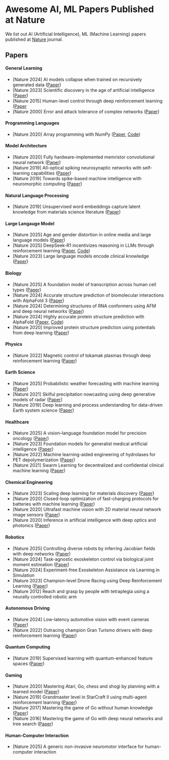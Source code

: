 # Awesome AI, ML Papers Published at Nature
We list out AI (Artificial Intelligence), ML (Machine Learning) papers published at [Nature](https://www.nature.com/) journal.

## Papers
#### General Learning
- [Nature 2024] AI models collapse when trained on recursively generated data ([Paper](https://www.nature.com/articles/s41586-024-07566-y))
- [Nature 2023] Scientific discovery in the age of artificial intelligence ([Paper](https://www.nature.com/articles/s41586-023-06221-2))
- [Nature 2015] Human-level control through deep reinforcement learning ([Paper](https://www.nature.com/articles/nature14236)
- [Nature 2000] Error and attack tolerance of complex networks ([Paper](https://www.nature.com/articles/35019019))

#### Programming Languages
- [Nature 2020] Array programming with NumPy ([Paper](https://www.nature.com/articles/s41586-020-2649-2), [Code](https://github.com/numpy/numpy))

#### Model Architecture
- [Nature 2020] Fully hardware-implemented memristor convolutional neural network ([Paper](https://www.nature.com/articles/s41586-020-1942-4))
- [Nature 2019] All-optical spiking neurosynaptic networks with self-learning capabilities ([Paper](https://www.nature.com/articles/s41586-019-1157-8))
- [Nature 2019] Towards spike-based machine intelligence with neuromorphic computing ([Paper](https://www.nature.com/articles/s41586-019-1677-2))

#### Natural Language Processing
- [Nature 2019] Unsupervised word embeddings capture latent knowledge from materials science literature ([Paper](https://www.nature.com/articles/s41586-019-1335-8))

#### Large Langauge Model
- [Nature 2025] Age and gender distortion in online media and large language models ([Paper](https://www.nature.com/articles/s41586-025-09581-z))
- [Nature 2025] DeepSeek-R1 incentivizes reasoning in LLMs through reinforcement learning ([Paper](https://www.nature.com/articles/s41586-025-09422-z), [Code](https://github.com/deepseek-ai/DeepSeek-R1))
- [Nature 2023] Large language models encode clinical knowledge ([Paper](https://www.nature.com/articles/s41586-023-06291-2))


#### Biology
- [Nature 2025] A foundation model of transcription across human cell types ([Paper](https://www.nature.com/articles/s41586-024-08391-z))
- [Nature 2024] Accurate structure prediction of biomolecular interactions with AlphaFold 3 ([Paper](https://www.nature.com/articles/s41586-024-07487-w))
- [Nature 2024] Determining structures of RNA conformers using AFM and deep neural networks ([Paper](https://www.nature.com/articles/s41586-024-07559-x))
- [Nature 2024] Highly accurate protein structure prediction with AlphaFold ([Paper](https://www.nature.com/articles/s41586-021-03819-2), [Code](https://github.com/google-deepmind/alphafold))
- [Nature 2020] Improved protein structure prediction using potentials from deep learning ([Paper](https://www.nature.com/articles/s41586-019-1923-7))


#### Physics
- [Nature 2022] Magnetic control of tokamak plasmas through deep reinforcement learning ([Paper](https://www.nature.com/articles/s41586-021-04301-9))


#### Earth Science
- [Nature 2025] Probabilistic weather forecasting with machine learning ([Paper](https://www.nature.com/articles/s41586-024-08252-9))
- [Nature 2021] Skilful precipitation nowcasting using deep generative models of radar ([Paper](https://www.nature.com/articles/s41586-021-03854-z))
- [Nature 2019] Deep learning and process understanding for data-driven Earth system science ([Paper](https://www.nature.com/articles/s41586-019-0912-1))

#### Healthcare
- [Nature 2025] A vision–language foundation model for precision oncology ([Paper](https://www.nature.com/articles/s41586-024-08378-w))
- [Nature 2023] Foundation models for generalist medical artificial intelligence ([Paper](https://www.nature.com/articles/s41586-023-05881-4))
- [Nature 2022] Machine learning-aided engineering of hydrolases for PET depolymerization ([Paper](https://www.nature.com/articles/s41586-022-04599-z))
- [Nature 2021] Swarm Learning for decentralized and confidential clinical machine learning ([Paper](https://www.nature.com/articles/s41586-021-03583-3))


#### Chemical Engineering
- [Nature 2023] Scaling deep learning for materials discovery ([Paper](https://www.nature.com/articles/s41586-023-06735-9))
- [Nature 2020] Closed-loop optimization of fast-charging protocols for batteries with machine learning ([Paper](https://www.nature.com/articles/s41586-019-1687-0))
- [Nature 2020] Ultrafast machine vision with 2D material neural network image sensors ([Paper](https://www.nature.com/articles/s41586-020-2038-x))
- [Nature 2020] Inference in artificial intelligence with deep optics and photonics ([Paper](https://www.nature.com/articles/s41586-020-2973-6))


#### Robotics
- [Nature 2025] Controlling diverse robots by inferring Jacobian fields with deep networks ([Paper](https://www.nature.com/articles/s41586-025-09170-0))
- [Nature 2024] Task-agnostic exoskeleton control via biological joint moment estimation ([Paper](https://www.nature.com/articles/s41586-024-08157-7))
- [Nature 2024] Experiment-free Exoskeleton Assistance via Learning in Simulation
- [Nature 2023] Champion-level Drone Racing using Deep Reinforcement Learning ([Paper](https://www.nature.com/articles/s41586-023-06419-4))
- [Nature 2012] Reach and grasp by people with tetraplegia using a neurally controlled robotic arm


#### Autonomous Driving
- [Nature 2024] Low-latency automotive vision with event cameras ([Paper](https://www.nature.com/articles/s41586-024-07409-w))
- [Nature 2022] Outracing champion Gran Turismo drivers with deep reinforcement learning ([Paper](https://www.nature.com/articles/s41586-021-04357-7))


#### Quantum Computing
- [Nature 2019] Supervised learning with quantum-enhanced feature spaces ([Paper](https://www.nature.com/articles/s41586-019-0980-2))


#### Gaming
- [Nature 2020] Mastering Atari, Go, chess and shogi by planning with a learned model ([Paper](https://www.nature.com/articles/s41586-020-03051-4))
- [Nature 2019] Grandmaster level in StarCraft II using multi-agent reinforcement learning ([Paper](https://www.nature.com/articles/s41586-019-1724-z))
- [Nature 2017] Mastering the game of Go without human knowledge ([Paper](https://www.nature.com/articles/nature24270))
- [Nature 2016] Mastering the game of Go with deep neural networks and tree search ([Paper](https://www.nature.com/articles/nature16961))



#### Human-Computer Interaction
- [Nature 2025] A generic non-invasive neuromotor interface for human-computer interaction
